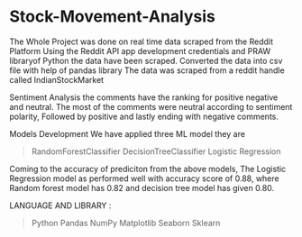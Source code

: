 # Stock-Movement-Analysis
The Whole Project was done on real time data scraped from the Reddit Platform
Using the Reddit API app development credentials and PRAW libraryof Python the data have been scraped.
Converted the data into csv file with help of pandas library
The data was scraped from a reddit handle called IndianStockMarket

Sentiment Analysis
the comments have the ranking for positive negative and neutral.
The most of the comments were neutral according to sentiment polarity, Followed by positive and lastly ending with negative comments.

Models Development
We have applied three ML model they are
> RandomForestClassifier
> DecisionTreeClassifier
> Logistic Regression

Coming to the accuracy of prediciton from the above models, The Logistic Regression model as performed well with accuracy score of 0.88, where Random forest model has 0.82 and decision tree model has given 0.80.


LANGUAGE AND LIBRARY :
> Python
> Pandas
> NumPy
> Matplotlib
> Seaborn
> Sklearn
